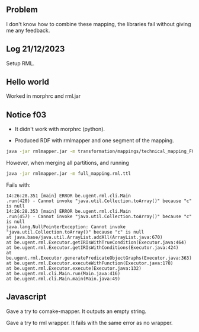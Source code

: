 ## Problem

I don't know how to combine these mapping, the libraries fail without giving me any feedback.

## Log 21/12/2023

Setup RML.

## Hello world

Worked in morphrc and rml.jar

## Notice f03

- It didn't work with morphrc (python).

- Produced RDF with rmlmapper and one segment of the mapping.

```sh
java -jar rmlmapper.jar -m transformation/mappings/technical_mapping_F03.rml.ttl
```

However, when merging all partitions, and running

```sh
java -jar rmlmapper.jar -m full_mapping.rml.ttl
```

Fails with:

```
14:26:28.351 [main] ERROR be.ugent.rml.cli.Main               .run(420) - Cannot invoke "java.util.Collection.toArray()" because "c" is null
14:26:28.353 [main] ERROR be.ugent.rml.cli.Main               .run(457) - Cannot invoke "java.util.Collection.toArray()" because "c" is null
java.lang.NullPointerException: Cannot invoke "java.util.Collection.toArray()" because "c" is null
at java.base/java.util.ArrayList.addAll(ArrayList.java:670)
at be.ugent.rml.Executor.getIRIsWithTrueCondition(Executor.java:464)
at be.ugent.rml.Executor.getIRIsWithConditions(Executor.java:424)
at be.ugent.rml.Executor.generatePredicateObjectGraphs(Executor.java:363)
at be.ugent.rml.Executor.executeWithFunction(Executor.java:178)
at be.ugent.rml.Executor.execute(Executor.java:132)
at be.ugent.rml.cli.Main.run(Main.java:416)
at be.ugent.rml.cli.Main.main(Main.java:49)
```

## Javascript

Gave a try to comake-mapper. It outputs an empty string.

Gave a try to rml wrapper. It fails with the same error as no wrapper. 


